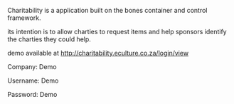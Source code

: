 Charitability is a application built on the bones container and control framework.

its intention is to allow charties to request items and help sponsors identify the charties they could help.

demo available at http://charitability.eculture.co.za/login/view

Company: Demo

Username: Demo

Password: Demo


